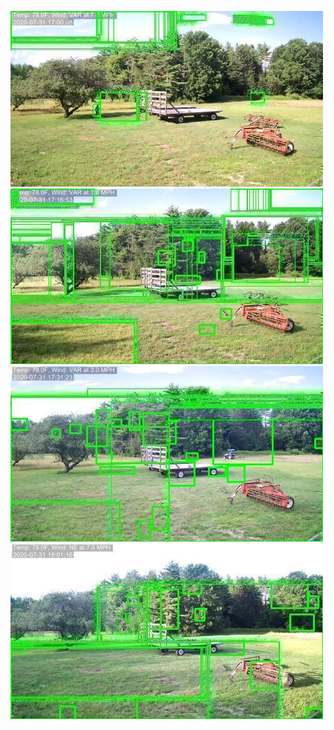 ![20200731-162959-170004](in/20200731/20200731-162959-170004_0_.jpg)
![20200731-170009-173014](in/20200731/20200731-170009-173014_0_.jpg)
![20200731-173019-180024](in/20200731/20200731-173019-180024_0_.jpg)
![20200731-180029-183034](in/20200731/20200731-180029-183034_0_.jpg)
